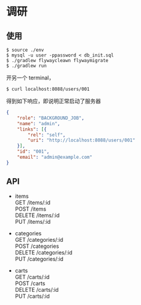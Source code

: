 # 调研

## 使用
```
$ source ./env
$ mysql -u user -ppassword < db_init.sql
$ ./gradlew flywaycleawn flywaymigrate
$ ./gradlew run
```

开另一个 terminal，
```
$ curl localhost:8088/users/001
```
得到如下响应，即说明正常启动了服务器

```json
{
	"role": "BACKGROUND_JOB",
	"name": "admin",
	"links": [{
		"rel": "self",
		"uri": "http://localhost:8088/users/001"
	}],
	"id": "001",
	"email": "admin@example.com"
}
```

## API
- items   
GET /items/:id	   
POST /items   
DELETE /items/:id   
PUT /items/:id  	


- categories  
GET /categories/:id	  
POST /categories   
DELETE /categories/:id   
PUT /categories/:id  	


- carts  
GET /carts/:id	  
POST /carts  
DELETE /carts/:id   
PUT /carts/:id  	

